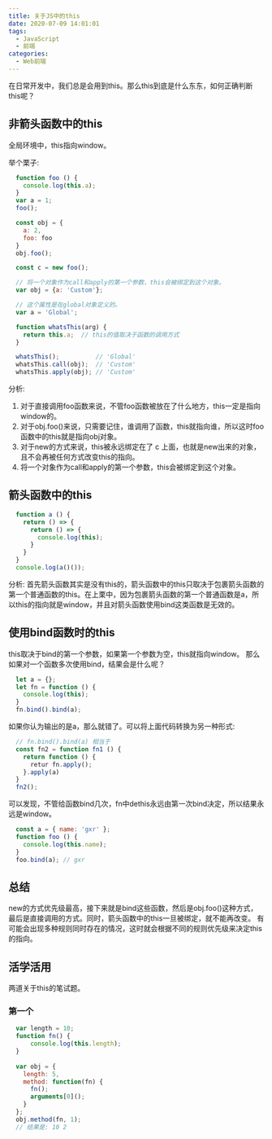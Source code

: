 ```yaml
---
title: 关于JS中的this
date: 2020-07-09 14:01:01
tags:
  - JavaScript
  - 前端
categories:
  - Web前端
---
```

在日常开发中，我们总是会用到this。那么this到底是什么东东，如何正确判断this呢？

## 非箭头函数中的this
全局环境中，this指向window。

举个栗子:

```JavaScript
  function foo () {
    console.log(this.a);
  }
  var a = 1;
  foo();

  const obj = {
    a: 2,
    foo: foo
  }
  obj.foo();

  const c = new foo();

  // 将一个对象作为call和apply的第一个参数，this会被绑定到这个对象。
  var obj = {a: 'Custom'};

  // 这个属性是在global对象定义的。
  var a = 'Global';

  function whatsThis(arg) {
    return this.a;  // this的值取决于函数的调用方式
  }

  whatsThis();          // 'Global'
  whatsThis.call(obj);  // 'Custom'
  whatsThis.apply(obj); // 'Custom'
```
分析:
1. 对于直接调用foo函数来说，不管foo函数被放在了什么地方，this一定是指向window的。
2. 对于obj.foo()来说，只需要记住，谁调用了函数，this就指向谁，所以这时foo函数中的this就是指向obj对象。
3. 对于new的方式来说，this被永远绑定在了 c 上面，也就是new出来的对象，且不会再被任何方式改变this的指向。
4. 将一个对象作为call和apply的第一个参数，this会被绑定到这个对象。

## 箭头函数中的this
```JavaScript
  function a () {
    return () => {
      return () => {
        console.log(this);
      }
    }
  }
  console.log(a()());
```
分析:
首先箭头函数其实是没有this的，箭头函数中的this只取决于包裹箭头函数的第一个普通函数的this。在上栗中，因为包裹箭头函数的第一个普通函数是a，所以this的指向就是window，并且对箭头函数使用bind这类函数是无效的。

## 使用bind函数时的this

this取决于bind的第一个参数，如果第一个参数为空，this就指向window。
那么如果对一个函数多次使用bind，结果会是什么呢？
```JavaScript
  let a = {};
  let fn = function () {
    console.log(this);
  }
  fn.bind().bind(a);
```
如果你认为输出的是a，那么就错了。可以将上面代码转换为另一种形式:

```JavaScript
  // fn.bind().bind(a) 相当于
  const fn2 = function fn1 () {
    return function () {
      retur fn.apply();
    }.apply(a)
  }
  fn2();
```

可以发现，不管给函数bind几次，fn中dethis永远由第一次bind决定，所以结果永远是window。

```JavaScript
  const a = { name: 'gxr' };
  function foo () {
    console.log(this.name);
  }
  foo.bind(a); // gxr
```

## 总结
new的方式优先级最高，接下来就是bind这些函数，然后是obj.foo()这种方式，最后是直接调用的方式。同时，箭头函数中的this一旦被绑定，就不能再改变。
有可能会出现多种规则同时存在的情况，这时就会根据不同的规则优先级来决定this的指向。

## 活学活用
两道关于this的笔试题。

### 第一个
```JavaScript
  var length = 10;
  function fn() {
      console.log(this.length);
  }
  
  var obj = {
    length: 5,
    method: function(fn) {
      fn();
      arguments[0]();
    }
  };
  obj.method(fn, 1);
  // 结果是: 10 2
```
